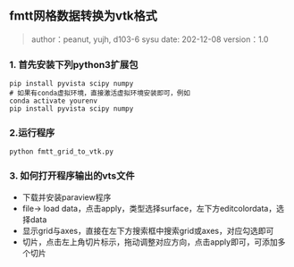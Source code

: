 ## fmtt网格数据转换为vtk格式

> author：peanut, yujh, d103-6 sysu
> date: 202-12-08
> version：1.0



### 1. 首先安装下列python3扩展包

```
pip install pyvista scipy numpy
# 如果有conda虚拟环境，直接激活虚拟环境安装即可，例如
conda activate yourenv
pip install pyvista scipy numpy
```

### 2.运行程序

```
python fmtt_grid_to_vtk.py
```



### 3. 如何打开程序输出的vts文件

- 下载并安装paraview程序
- file-> load data，点击apply，类型选择surface，左下方editcolordata，选择data
- 显示grid与axes，直接在左下方搜索框中搜索grid或axes，对应勾选即可
- 切片，点击左上角切片标示，拖动调整对应方向，点击apply即可，可添加多个切片
